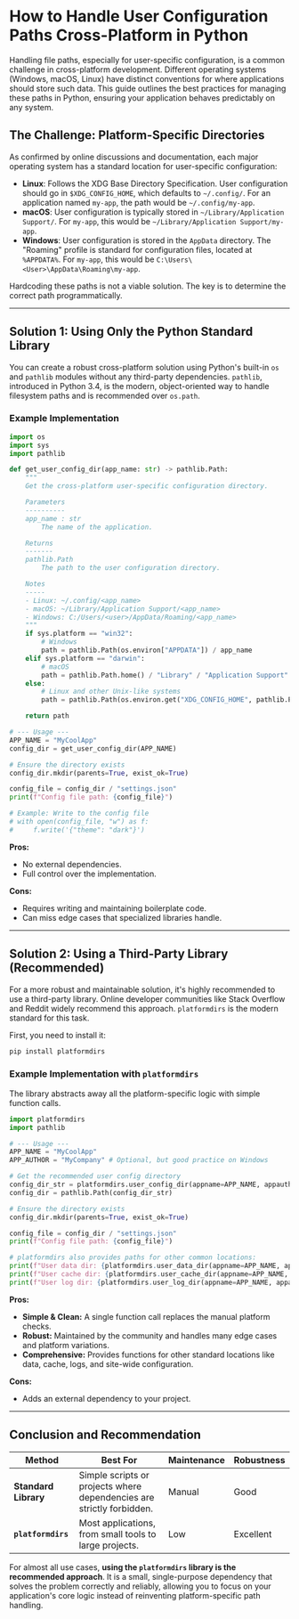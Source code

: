 # How to Handle User Configuration Paths Cross-Platform in Python

Handling file paths, especially for user-specific configuration, is a common challenge in cross-platform development. Different operating systems (Windows, macOS, Linux) have distinct conventions for where applications should store such data. This guide outlines the best practices for managing these paths in Python, ensuring your application behaves predictably on any system.

## The Challenge: Platform-Specific Directories

As confirmed by online discussions and documentation, each major operating system has a standard location for user-specific configuration:

-   **Linux**: Follows the XDG Base Directory Specification. User configuration should go in `$XDG_CONFIG_HOME`, which defaults to `~/.config/`. For an application named `my-app`, the path would be `~/.config/my-app`.
-   **macOS**: User configuration is typically stored in `~/Library/Application Support/`. For `my-app`, this would be `~/Library/Application Support/my-app`.
-   **Windows**: User configuration is stored in the `AppData` directory. The "Roaming" profile is standard for configuration files, located at `%APPDATA%`. For `my-app`, this would be `C:\Users\<User>\AppData\Roaming\my-app`.

Hardcoding these paths is not a viable solution. The key is to determine the correct path programmatically.

---

## Solution 1: Using Only the Python Standard Library

You can create a robust cross-platform solution using Python's built-in `os` and `pathlib` modules without any third-party dependencies. `pathlib`, introduced in Python 3.4, is the modern, object-oriented way to handle filesystem paths and is recommended over `os.path`.

### Example Implementation

```python
import os
import sys
import pathlib

def get_user_config_dir(app_name: str) -> pathlib.Path:
    """
    Get the cross-platform user-specific configuration directory.

    Parameters
    ----------
    app_name : str
        The name of the application.

    Returns
    -------
    pathlib.Path
        The path to the user configuration directory.

    Notes
    -----
    - Linux: ~/.config/<app_name>
    - macOS: ~/Library/Application Support/<app_name>
    - Windows: C:/Users/<user>/AppData/Roaming/<app_name>
    """
    if sys.platform == "win32":
        # Windows
        path = pathlib.Path(os.environ["APPDATA"]) / app_name
    elif sys.platform == "darwin":
        # macOS
        path = pathlib.Path.home() / "Library" / "Application Support" / app_name
    else:
        # Linux and other Unix-like systems
        path = pathlib.Path(os.environ.get("XDG_CONFIG_HOME", pathlib.Path.home() / ".config")) / app_name

    return path

# --- Usage ---
APP_NAME = "MyCoolApp"
config_dir = get_user_config_dir(APP_NAME)

# Ensure the directory exists
config_dir.mkdir(parents=True, exist_ok=True)

config_file = config_dir / "settings.json"
print(f"Config file path: {config_file}")

# Example: Write to the config file
# with open(config_file, "w") as f:
#     f.write('{"theme": "dark"}')
```

**Pros:**
- No external dependencies.
- Full control over the implementation.

**Cons:**
- Requires writing and maintaining boilerplate code.
- Can miss edge cases that specialized libraries handle.

---

## Solution 2: Using a Third-Party Library (Recommended)

For a more robust and maintainable solution, it's highly recommended to use a third-party library. Online developer communities like Stack Overflow and Reddit widely recommend this approach. `platformdirs` is the modern standard for this task.

First, you need to install it:
```sh
pip install platformdirs
```

### Example Implementation with `platformdirs`

The library abstracts away all the platform-specific logic with simple function calls.

```python
import platformdirs
import pathlib

# --- Usage ---
APP_NAME = "MyCoolApp"
APP_AUTHOR = "MyCompany" # Optional, but good practice on Windows

# Get the recommended user config directory
config_dir_str = platformdirs.user_config_dir(appname=APP_NAME, appauthor=APP_AUTHOR)
config_dir = pathlib.Path(config_dir_str)

# Ensure the directory exists
config_dir.mkdir(parents=True, exist_ok=True)

config_file = config_dir / "settings.json"
print(f"Config file path: {config_file}")

# platformdirs also provides paths for other common locations:
print(f"User data dir: {platformdirs.user_data_dir(appname=APP_NAME, appauthor=APP_AUTHOR)}")
print(f"User cache dir: {platformdirs.user_cache_dir(appname=APP_NAME, appauthor=APP_AUTHOR)}")
print(f"User log dir: {platformdirs.user_log_dir(appname=APP_NAME, appauthor=APP_AUTHOR)}")
```

**Pros:**
- **Simple & Clean:** A single function call replaces the manual platform checks.
- **Robust:** Maintained by the community and handles many edge cases and platform variations.
- **Comprehensive:** Provides functions for other standard locations like data, cache, logs, and site-wide configuration.

**Cons:**
- Adds an external dependency to your project.

---

## Conclusion and Recommendation

| Method                  | Best For                                       | Maintenance | Robustness |
| ----------------------- | ---------------------------------------------- | ----------- | ---------- |
| **Standard Library**    | Simple scripts or projects where dependencies are strictly forbidden. | Manual      | Good       |
| **`platformdirs`**      | Most applications, from small tools to large projects. | Low         | Excellent  |

For almost all use cases, **using the `platformdirs` library is the recommended approach**. It is a small, single-purpose dependency that solves the problem correctly and reliably, allowing you to focus on your application's core logic instead of reinventing platform-specific path handling.
